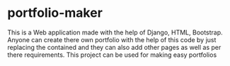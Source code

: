 # portfolio-maker
This is a Web application made with the help of Django, HTML, Bootstrap. Anyone can create there own portfolio with the help of this code by just replacing the contained and they can also add other pages as well as per there requirements. 
This project can be used for making easy portfolios